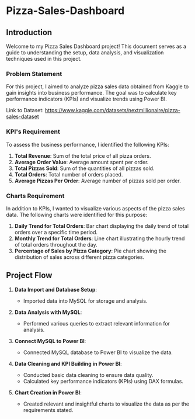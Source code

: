 # Pizza-Sales-Dashboard
## Introduction
Welcome to my Pizza Sales Dashboard project! This document serves as a guide to understanding the setup, data analysis, and visualization techniques used in this project.

### Problem Statement
For this project, I aimed to analyze pizza sales data obtained from Kaggle to gain insights into business performance. The goal was to calculate key performance indicators (KPIs) and visualize trends using Power BI.

Link to Dataset: https://www.kaggle.com/datasets/nextmillionaire/pizza-sales-dataset

### KPI's Requirement
To assess the business performance, I identified the following KPIs:
1. **Total Revenue**: Sum of the total price of all pizza orders.
2. **Average Order Value**: Average amount spent per order.
3. **Total Pizzas Sold**: Sum of the quantities of all pizzas sold.
4. **Total Orders**: Total number of orders placed.
5. **Average Pizzas Per Order**: Average number of pizzas sold per order.

### Charts Requirement
In addition to KPIs, I wanted to visualize various aspects of the pizza sales data. The following charts were identified for this purpose:
1. **Daily Trend for Total Orders**: Bar chart displaying the daily trend of total orders over a specific time period.
2. **Monthly Trend for Total Orders**: Line chart illustrating the hourly trend of total orders throughout the day.
3. **Percentage of Sales by Pizza Category**: Pie chart showing the distribution of sales across different pizza categories.

## Project Flow
1. **Data Import and Database Setup**: 
   - Imported data into MySQL for storage and analysis.

2. **Data Analysis with MySQL**:
   - Performed various queries to extract relevant information for analysis.

3. **Connect MySQL to Power BI**:
   - Connected MySQL database to Power BI to visualize the data.

4. **Data Cleaning and KPI Building in Power BI**:
   - Conducted basic data cleaning to ensure data quality.
   - Calculated key performance indicators (KPIs) using DAX formulas.

5. **Chart Creation in Power BI**:
   - Created relevant and insightful charts to visualize the data as per the requirements stated.

